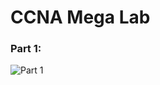 # CCNA Mega Lab

### Part 1:
![Part 1](https://github.com/nickbruggen90/Packet-Tracer-Labs/blob/main/Images/Mega-Lab-Part1/Screenshot%202025-03-29%20085246.png)
